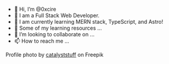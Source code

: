- 👋 Hi, I’m @0xcire
- 👀 I am a Full Stack Web Developer.
- 🌱 I am currently learning MERN stack, TypeScript, and Astro!
- 📖 Some of my learning resources ...
- 💞️ I’m looking to collaborate on ...
- 📫 How to reach me ...

Profile photo by [catalyststuff](https://www.freepik.com/free-vector/cute-astronaut-floating-with-working-laptop-cartoon-vector-icon-illustration-science-technology_31348463.htm#query=coding%20astronaut&position=26&from_view=search&track=ais) on Freepik

<!---
0xcire/0xcire is a ✨ special ✨ repository because its `README.md` (this file) appears on your GitHub profile.
You can click the Preview link to take a look at your changes.
--->
